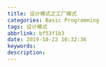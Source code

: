 ```yaml
---
title: 设计模式之工厂模式
categories: Basic Programming
tags: 设计模式
abbrlink: bf53f1b3
date: 2019-10-22 10:32:36
keywords:
description:
---
```


